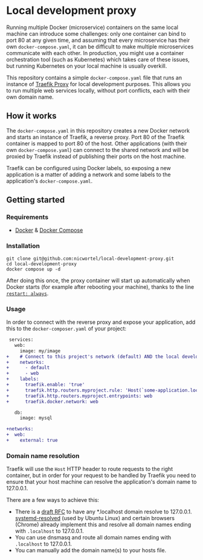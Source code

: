 # Local development proxy

Running multiple Docker (microservice) containers on the same local machine can introduce some challenges: only one
container can bind to port 80 at any given time, and assuming that every microservice has their
own `docker-compose.yaml`, it can be difficult to make multiple microservices communicate with each other.
In production, you might use a container orchestration tool (such as Kubernetes) which takes care of these issues, but
running Kubernetes on your local machine is usually overkill.

This repository contains a simple `docker-compose.yaml` file that runs an instance of
[Traefik Proxy](https://traefik.io/traefik/) for local development purposes. This allows you to run multiple web
services locally, without port conflicts, each with their own domain name.

## How it works

The `docker-compose.yaml` in this repository creates a new Docker network and starts an instance of Traefik, a reverse
proxy. Port 80 of the Traefik container is mapped to port 80 of the host. Other applications (with their
own `docker-compose.yaml`) can connect to the shared network and will be proxied by Traefik instead of publishing their
ports on the host machine.

Traefik can be configured using Docker labels, so exposing a new application is a matter of adding a network and some
labels to the application's `docker-compose.yaml`.

## Getting started

### Requirements

- [Docker](https://docs.docker.com/get-docker/) & [Docker Compose](https://docs.docker.com/compose/install/)

### Installation

```shell
git clone git@github.com:nicwortel/local-development-proxy.git
cd local-development-proxy
docker compose up -d
```

After doing this once, the proxy container will start up automatically when Docker starts (for example after rebooting
your machine), thanks to the line
[`restart: always`](https://github.com/nicwortel/local-development-proxy/blob/master/docker-compose.yaml#L13).

### Usage

In order to connect with the reverse proxy and expose your application, add this to the `docker-composer.yaml` of your
project:

```diff
 services:
   web:
     image: my/image
+    # Connect to this project's network (default) AND the local development proxy network (web)
+    networks:
+      - default
+      - web
+    labels:
+      traefik.enable: 'true'
+      traefik.http.routers.myproject.rule: 'Host(`some-application.localhost`)'
+      traefik.http.routers.myproject.entrypoints: web
+      traefik.docker.network: web

   db:
     image: mysql

+networks:
+  web:
+    external: true
```

### Domain name resolution

Traefik will use the `Host` HTTP header to route requests to the right container, but in order for your request to be
handled by Traefik you need to ensure that your host machine can resolve the application's domain name to 127.0.0.1.

There are a few ways to achieve this:

- There is a [draft RFC](https://datatracker.ietf.org/doc/html/draft-ietf-dnsop-let-localhost-be-localhost) to have
  any *.localhost domain resolve to 127.0.0.1.
  [systemd-resolved](https://manpages.ubuntu.com/manpages/bionic/man8/systemd-resolved.service.8.html) (used by Ubuntu
  Linux) and certain browsers (Chrome) already implement this and resolve all domain names ending with `.localhost` to
  127.0.0.1.
- You can use dnsmasq and route all domain names ending with `.localhost` to 127.0.0.1.
- You can manually add the domain name(s) to your hosts file.
